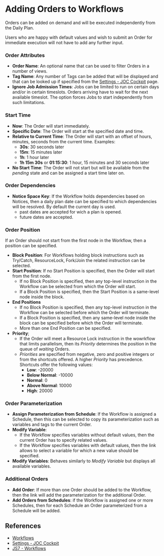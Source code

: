 # Adding Orders to Workflows

Orders can be added on demand and will be executed independently from the Daily Plan.

Users who are happy with default values and wish to submit an Order for immediate execution will not have to add any further input. 

### Order Attributes

- **Order Name**: An optional name that can be used to filter Orders in a number of views.
- **Tag Name**: Any number of Tags can be added that will be displayed and that can be looked up if specified from the [Settings - JOC Cockpit](/settings-joc) page.
- **Ignore Job Admission Times**: Jobs can be limited to run on certain days and/or in certain timeslots. Orders arriving have to wait for the next available timeslot. The option forces Jobs to start independently from such limitations.

### Start Time

- **Now**: The Order will start immediately.
- **Specific Date**: The Order will start at the specified date and time.
- **Relative to Current Time**: The Order will start with an offset of hours, minutes, seconds from the current time. Examples:
  - **30s**: 30 seconds later
  - **15m**: 15 minutes later
  - **1h**: 1 hour later
  - **1h 15m 30s** or **01:15:30**: 1 hour, 15 minutes and 30 seconds later
- **No Start Time**: The Order will not start but will be available from the *pending* state and can be assigned a start time later on.

### Order Dependencies

- **Notice Space Key**: If the Workflow holds dependencies based on Notices, then a daily plan date can be specified to which dependencies will be resolved. By default the current day is used.
  - past dates are accepted for wich a plan is opened.
  - future dates are accepted.

### Order Position

If an Order should not start from the first node in the Workflow, then a position can be specified.

- **Block Position**: For Workflows holding block instructions such as Try/Catch, ResourceLock, Fork/Join the related instruction can be selected.
- **Start Position**: If no Start Position is specified, then the Order will start from the first node.
  - If no Block Position is specified, then any top-level instruction in the Workflow can be selected from which the Order will start.
  - If a Block Position is specified, then the Start Position is a same-level node inside the block.
- **End Positions**
  - If no Block Position is specified, then any top-level instruction in the Workflow can be selected before which the Order will terminate.
  - If a Block Position is specified, then any same-level node inside the block can be specified before which the Order will terminate.
  - More than one End Position can be specified.
- **Priority**; 
  - If the Order will meet a Resource Lock instruction in the wowrkflow that limits parallelism, then its *Priority* determines the position in the queue of *waiting* Orders.
  - *Priorities* are specified from negative, zero and positive integers or from the shortcuts offered. A higher *Priority* has precedence. Shortcuts offer the following values:
    - **Low**: -20000
    - **Below Normal**: -10000
    - **Normal**: 0
    - **Above Normal**: 10000
    - **High**: 20000

### Order Parameterization

- **Assign Parameterization from Schedule**: If the Workflow is assigned a Schedule, then this can be selected to copy its parameterization such as variables and tags to the current Order.
- **Modify Variable**: 
  - If the Workflow specifies variables without default values, then the current Order has to specify related values.
  - If the Workflow specifies variables with default values, then the link allows to select a variable for which a new value should be specified.
- **Modify Variables**: Behaves similarly to *Modify Variable* but displays all available variables.

### Additional Orders

- **Add Order**: If more than one Order should be added to the Workflow, then the link will add the parameterization for the additional Order.
- **Add Orders from Schedules**: if the Workflow is assigned one or more Schedules, then for each Schedule an Order parameterized from a Schedule will be added.

## References

- [Workflows](/workflows)
- [Settings - JOC Cockpit](/settings-joc)
- [JS7 - Workflows](https://kb.sos-berlin.com/display/JS7/JS7+-+Workflows)
